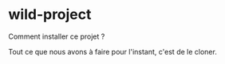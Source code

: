 # wild-project
Comment installer ce projet ?

Tout ce que nous avons à faire pour l'instant, c'est de le cloner.

